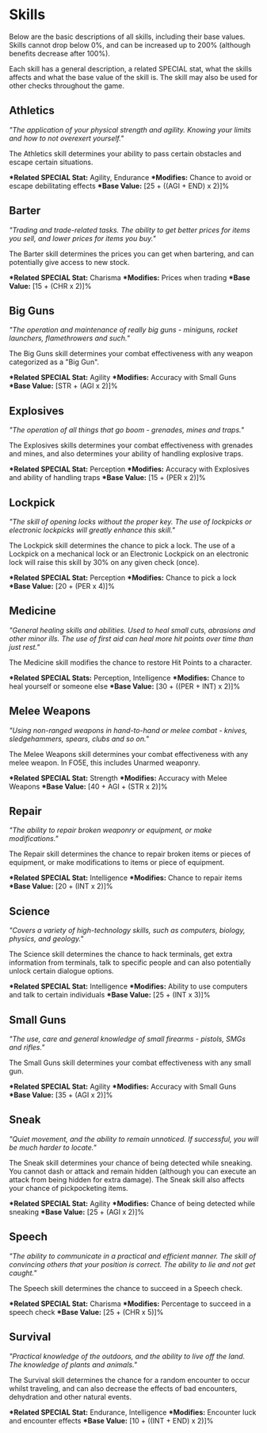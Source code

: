 # Skills

Below are the basic descriptions of all skills, including their base values. Skills cannot drop below 0%, and can be increased up to 200% (although benefits decrease after 100%).

Each skill has a general description, a related SPECIAL stat, what the skills affects and what the base value of the skill is. The skill may also be used for other checks throughout the game.

## Athletics

_"The application of your physical strength and agility. Knowing your limits and how to not overexert yourself."_

The Athletics skill determines your ability to pass certain obstacles and escape certain situations.

**\*Related SPECIAL Stat:** Agility, Endurance
**\*Modifies:** Chance to avoid or escape debilitating effects
**\*Base Value:** [25 + ((AGI + END) x 2)]%

## Barter

_"Trading and trade-related tasks. The ability to get better prices for items you sell, and lower prices for items you buy."_

The Barter skill determines the prices you can get when bartering, and can potentially give access to new stock.

**\*Related SPECIAL Stat:** Charisma
**\*Modifies:** Prices when trading
**\*Base Value:** [15 + (CHR x 2)]%

## Big Guns

_"The operation and maintenance of really big guns - miniguns, rocket launchers, flamethrowers and such."_

The Big Guns skill determines your combat effectiveness with any weapon categorized as a "Big Gun".

**\*Related SPECIAL Stat:** Agility
**\*Modifies:** Accuracy with Small Guns
**\*Base Value:** [STR + (AGI x 2)]%

## Explosives

_"The operation of all things that go boom - grenades, mines and traps."_

The Explosives skills determines your combat effectiveness with grenades and mines, and also determines your ability of handling explosive traps.

**\*Related SPECIAL Stat:** Perception
**\*Modifies:** Accuracy with Explosives and ability of handling traps
**\*Base Value:** [15 + (PER x 2)]%

## Lockpick

_"The skill of opening locks without the proper key. The use of lockpicks or electronic lockpicks will greatly enhance this skill."_

The Lockpick skill determines the chance to pick a lock. The use of a Lockpick on a mechanical lock or an Electronic Lockpick on an electronic lock will raise this skill by 30% on any given check (once).

**\*Related SPECIAL Stat:** Perception
**\*Modifies:** Chance to pick a lock
**\*Base Value:** [20 + (PER x 4)]%

## Medicine

_"General healing skills and abilities. Used to heal small cuts, abrasions and other minor ills. The use of first aid can heal more hit points over time than just rest."_

The Medicine skill modifies the chance to restore Hit Points to a character.

**\*Related SPECIAL Stats:** Perception, Intelligence
**\*Modifies:** Chance to heal yourself or someone else
**\*Base Value:** [30 + ((PER + INT) x 2)]%

## Melee Weapons

_"Using non-ranged weapons in hand-to-hand or melee combat - knives, sledgehammers, spears, clubs and so on."_

The Melee Weapons skill determines your combat effectiveness with any melee weapon. In FO5E, this includes Unarmed weaponry.

**\*Related SPECIAL Stat:** Strength
**\*Modifies:** Accuracy with Melee Weapons
**\*Base Value:** [40 + AGI + (STR x 2)]%

## Repair

_"The ability to repair broken weaponry or equipment, or make modifications."_

The Repair skill determines the chance to repair broken items or pieces of equipment, or make modifications to items or piece of equipment.

**\*Related SPECIAL Stat:** Intelligence
**\*Modifies:** Chance to repair items
**\*Base Value:** [20 + (INT x 2)]%

## Science

_"Covers a variety of high-technology skills, such as computers, biology, physics, and geology."_

The Science skill determines the chance to hack terminals, get extra information from terminals, talk to specific people and can also potentially unlock certain dialogue options.

**\*Related SPECIAL Stat:** Intelligence
**\*Modifies:** Ability to use computers and talk to certain individuals
**\*Base Value:** [25 + (INT x 3)]%

## Small Guns

_"The use, care and general knowledge of small firearms - pistols, SMGs and rifles."_

The Small Guns skill determines your combat effectiveness with any small gun.

**\*Related SPECIAL Stat:** Agility
**\*Modifies:** Accuracy with Small Guns
**\*Base Value:** [35 + (AGI x 2)]%

## Sneak

_"Quiet movement, and the ability to remain unnoticed. If successful, you will be much harder to locate."_

The Sneak skill determines your chance of being detected while sneaking. You cannot dash or attack and remain hidden (although you can execute an attack from being hidden for extra damage).
The Sneak skill also affects your chance of pickpocketing items.

**\*Related SPECIAL Stat:** Agility
**\*Modifies:** Chance of being detected while sneaking
**\*Base Value:** [25 + (AGI x 2)]%

## Speech

_"The ability to communicate in a practical and efficient manner. The skill of convincing others that your position is correct. The ability to lie and not get caught."_

The Speech skill determines the chance to succeed in a Speech check.

**\*Related SPECIAL Stat:** Charisma
**\*Modifies:** Percentage to succeed in a speech check
**\*Base Value:** [25 + (CHR x 5)]%

## Survival

_"Practical knowledge of the outdoors, and the ability to live off the land. The knowledge of plants and animals."_

The Survival skill determines the chance for a random encounter to occur whilst traveling, and can also decrease the effects of bad encounters, dehydration and other natural events.

**\*Related SPECIAL Stat:** Endurance, Intelligence
**\*Modifies:** Encounter luck and encounter effects
**\*Base Value:** [10 + ((INT + END) x 2)]%
